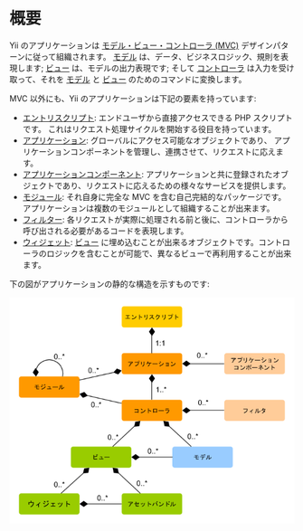 概要
====

Yii のアプリケーションは [モデル・ビュー・コントローラ (MVC)](http://ja.wikipedia.org/wiki/Model_View_Controller) デザインパターンに従って組織されます。
[モデル](structure-models.md) は、データ、ビジネスロジック、規則を表現します;
[ビュー](structure-views.md) は、モデルの出力表現です;
そして [コントローラ](structure-controllers.md) は入力を受け取って、それを [モデル](structure-models.md) と [ビュー](structure-views.md) のためのコマンドに変換します。

MVC 以外にも、Yii のアプリケーションは下記の要素を持っています:

* [エントリスクリプト](structure-entry-scripts.md): エンドユーザから直接アクセスできる PHP スクリプトです。
  これはリクエスト処理サイクルを開始する役目を持っています。
* [アプリケーション](structure-applications.md): グローバルにアクセス可能なオブジェクトであり、
  アプリケーションコンポーネントを管理し、連携させて、リクエストに応えます。
* [アプリケーションコンポーネント](structure-application-components.md): アプリケーションと共に登録されたオブジェクトであり、リクエストに応えるための様々なサービスを提供します。
* [モジュール](structure-modules.md): それ自身に完全な MVC を含む自己完結的なパッケージです。
  アプリケーションは複数のモジュールとして組織することが出来ます。
* [フィルター](structure-filters.md): 各リクエストが実際に処理される前と後に、コントローラから呼び出される必要があるコードを表現します。
* [ウィジェット](structure-widgets.md): [ビュー](structure-views.md) に埋め込むことが出来るオブジェクトです。コントローラのロジックを含むことが可能で、異なるビューで再利用することが出来ます。

下の図がアプリケーションの静的な構造を示すものです:

![アプリケーションの静的な構造](images/application-structure.png)

